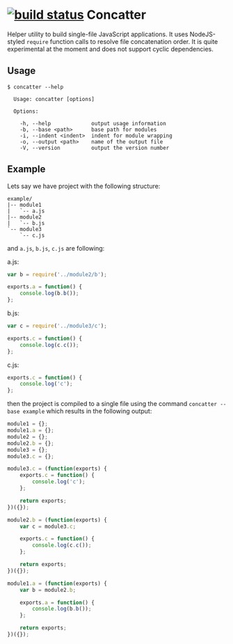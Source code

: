 [![build status](https://secure.travis-ci.org/rla/concatter.png)](http://travis-ci.org/rla/concatter)
Concatter
=========

Helper utility to build single-file JavaScript applications.
It uses NodeJS-styled `require` function calls to resolve file concatenation order.
It is quite experimental at the moment and does not support cyclic dependencies.

Usage
-----

```
$ concatter --help

  Usage: concatter [options]

  Options:

    -h, --help             output usage information
    -b, --base <path>      base path for modules
    -i, --indent <indent>  indent for module wrapping
    -o, --output <path>    name of the output file
    -V, --version          output the version number
```

Example
-------

Lets say we have project with the following structure:

```
example/
|-- module1
|   `-- a.js
|-- module2
|   `-- b.js
`-- module3
    `-- c.js
```

and `a.js`, `b.js`, `c.js` are following:

a.js:
```javascript
var b = require('../module2/b');

exports.a = function() {
    console.log(b.b());
};
```

b.js:
```javascript
var c = require('../module3/c');

exports.c = function() {
    console.log(c.c());
};
```

c.js:
```javascript
exports.c = function() {
    console.log('c');
};
```

then the project is compiled to a single file using the command `concatter --base example`
which results in the following output:

```javascript
module1 = {};
module1.a = {};
module2 = {};
module2.b = {};
module3 = {};
module3.c = {};

module3.c = (function(exports) {
    exports.c = function() {
        console.log('c');
    };

    return exports;
})({});

module2.b = (function(exports) {
    var c = module3.c;

    exports.c = function() {
        console.log(c.c());
    };

    return exports;
})({});

module1.a = (function(exports) {
    var b = module2.b;

    exports.a = function() {
        console.log(b.b());
    };

    return exports;
})({});
```